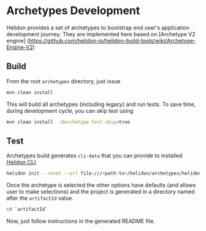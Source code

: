 # Archetypes Development

Helidon provides a set of archetypes to bootstrap end user's application development journey. They are implemented here based on 
[Archetype V2 engine] (https://github.com/helidon-io/helidon-build-tools/wiki/Archetype-Engine-V2)

## Build

From the root `archetypes` directory, just issue

```bash
mvn clean install
```

This will build all archetypes (including legacy) and run tests. To save time, during development cycle, you can skip test using

```bash
mvn clean install  -Darchetype.test.skip=true
```

## Test

Archetypes build generates `cli-data` that you can provide to installed [Helidon CLI](https://helidon.io/docs/latest/#/about/cli).

```bash
helidon init --reset --url file:///<path-to>/helidon/archetypes/helidon/target/cli-data
```

Once the archetype is selected the other options have defaults (and allows user to make selections) and the project is generated in a directory named after the `artifactId` value.

```bash
cd `artifactId`
```

Now, just follow instructions in the generated README file.
